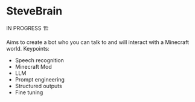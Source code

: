 # SteveBrain

IN PROGRESS 🏗️

Aims to create a bot who you can talk to and will interact with a Minecraft world.
Keypoints:
- Speech recognition
- Minecraft Mod
- LLM
- Prompt engineering
- Structured outputs
- Fine tuning

